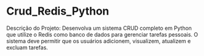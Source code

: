 # Crud_Redis_Python
Descrição do Projeto: Desenvolva um sistema CRUD completo em Python que utilize o Redis como banco de dados para gerenciar tarefas pessoais. O sistema deve permitir que os usuários adicionem, visualizem, atualizem e excluam tarefas. 
